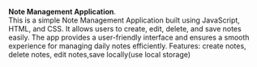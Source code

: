 **Note Management Application**.                                                                                           
This is a simple Note Management Application built using JavaScript, HTML, and CSS. It allows users to create, edit, delete, and save notes easily. The app provides a user-friendly interface and ensures a smooth experience for managing daily notes efficiently.                                                                                                   Features:
create notes, delete notes, edit notes,save locally(use local storage)

